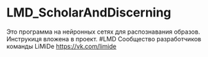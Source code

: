# LMD_ScholarAndDiscerning
Это программа на нейронных сетях для распознавания образов. Инструкиця вложена в проект.
#LMD
Сообщество разработчиков команды LiMiDe
https://vk.com/limide
